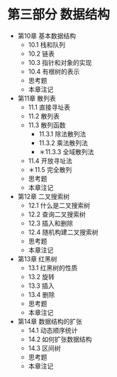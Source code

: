 # 第三部分 数据结构

- 第10章 基本数据结构
  - 10.1 栈和队列
  - 10.2 链表
  - 10.3 指针和对象的实现
  - 10.4 有根树的表示
  - 思考题
  - 本章注记
- 第11章 散列表
  - 11.1 直接寻址表
  - 11.2 散列表
  - 11.3 散列函数
    - 11.3.1 除法散列法
    - 11.3.2 乘法散列法
    - ＊11.3.3 全域散列法
  - 11.4 开放寻址法
  - ＊11.5 完全散列
  - 思考题
  - 本章注记
- 第12章 二叉搜索树
  - 12.1 什么是二叉搜索树
  - 12.2 查询二叉搜索树
  - 12.3 插入和删除
  - 12.4 随机构建二叉搜索树
  - 思考题
  - 本章注记
- 第13章 红黑树
  - 13.1 红黑树的性质
  - 13.2 旋转
  - 13.3 插入
  - 13.4 删除
  - 思考题
  - 本章注记
- 第14章 数据结构的扩张
  - 14.1 动态顺序统计
  - 14.2 如何扩张数据结构
  - 14.3 区间树
  - 思考题
  - 本章注记